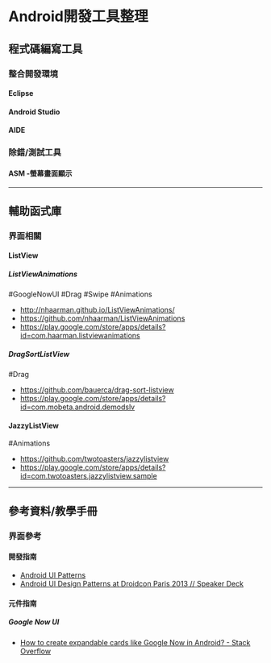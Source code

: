 # Android開發工具整理

## 程式碼編寫工具

### 整合開發環境
#### Eclipse

#### Android Studio

#### AIDE

### 除錯/測試工具
#### ASM -螢幕畫面顯示


---

## 輔助函式庫

### 界面相關
#### ListView
##### ListViewAnimations
\#GoogleNowUI \#Drag \#Swipe \#Animations

* <http://nhaarman.github.io/ListViewAnimations/>
* <https://github.com/nhaarman/ListViewAnimations>
* <https://play.google.com/store/apps/details?id=com.haarman.listviewanimations>

##### DragSortListView
\#Drag

* <https://github.com/bauerca/drag-sort-listview>
* <https://play.google.com/store/apps/details?id=com.mobeta.android.demodslv>

#### JazzyListView
\#Animations

* <https://github.com/twotoasters/jazzylistview>
* <https://play.google.com/store/apps/details?id=com.twotoasters.jazzylistview.sample>

---
## 參考資料/教學手冊
### 界面參考
#### 開發指南
* [Android UI Patterns](http://www.auipatterns.com/)
* [Android UI Design Patterns at Droidcon Paris 2013 // Speaker Deck](https://speakerdeck.com/mathieu_calba/android-ui-design-patterns-at-droidcon-paris-2013)
#### 元件指南
##### Google Now UI
* [How to create expandable cards like Google Now in Android? - Stack Overflow](http://stackoverflow.com/questions/17141500/how-to-create-expandable-cards-like-google-now-in-android)